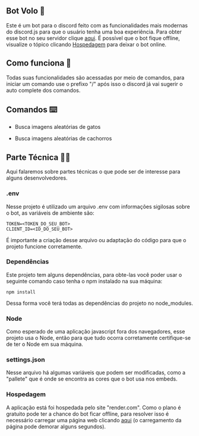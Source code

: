 ## Bot Volo 🤖

Este é um bot para o discord feito com as funcionalidades mais modernas do discord.js para que o usuário tenha uma boa experiência. Para obter esse bot no seu servidor clique [aqui](https://discord.com/api/oauth2/authorize?client_id=1176247232715030538&permissions=8&scope=bot).
É possível que o bot fique offline, visualize o tópico clicando [Hospedagem](#Hospedagem) para deixar o bot online.

## Como funciona 🧠

Todas suas funcionalidades são acessadas por meio de comandos, para iniciar um comando use o prefixo "/" após isso o discord já vai sugerir o auto complete dos comandos.

## Comandos ⌨️

- Busca imagens aleatórias de gatos

- Busca imagens aleatórias de cachorros

## Parte Técnica 👩‍💻

Aqui falaremos sobre partes técnicas o que pode ser de interesse para alguns desenvolvedores.

### .env

Nesse projeto é utilizado um arquivo .env com informações sigilosas sobre o bot, as variáveis de ambiente são:

```env
TOKEN=<TOKEN_DO_SEU_BOT>
CLIENT_ID=<ID_DO_SEU_BOT>
```

É importante a criação desse arquivo ou adaptação do código para que o projeto funcione corretamente.

### Dependências 

Este projeto tem alguns dependências, para obte-las você poder usar o seguinte comando caso tenha o npm instalado na sua máquina:

```terminal
npm install
```

Dessa forma você terá todas as dependências do projeto no node_modules. 

### Node

Como esperado de uma aplicação javascript fora dos navegadores, esse projeto usa o Node, então para que tudo ocorra corretamente certifique-se de ter o Node em sua máquina.

### settings.json

Nesse arquivo há algumas variáveis que podem ser modificadas, como a "pallete" que é onde se encontra as cores que o bot usa nos embeds.

### Hospedagem

A aplicação está foi hospedada pelo site "render.com". Como o plano é gratuito pode ter a chance do bot ficar offline, para resolver isso é necessário carregar uma página web clicando [aqui](https://volo-bot.onrender.com/) (o carregamento da página pode demorar alguns segundos).
